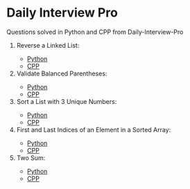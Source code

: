 # Daily Interview Pro
 Questions solved in Python and CPP from Daily-Interview-Pro
 <ol>
<li>
	<div>
	 Reverse a Linked List: 
	 <ul>
	  <li><a href="https://github.com/anishmo99/DailyInterviewPro/blob/master/reverseLinkedList.py">Python</a></li>
	  <li><a href="https://github.com/anishmo99/DailyInterviewPro/blob/master/reverseLinkedList.cpp">CPP</a></li></ul>
	</div>
</li>
<li>
	<div>
	 Validate Balanced Parentheses: 
	 <ul>
	  <li><a href="https://github.com/anishmo99/DailyInterviewPro/blob/master/validateBalancedParentheses.py">Python</a></li>
	  <li><a href="https://github.com/anishmo99/DailyInterviewPro/blob/master/validateBalancedParentheses.cpp">CPP</a></li></ul>
	</div>
</li>
<li>
	<div>
	Sort a List with 3 Unique Numbers: 
	 <ul>
	  <li><a href="https://github.com/anishmo99/DailyInterviewPro/blob/master/sort3UniqueNumbers.py">Python</a></li>
	  <li><a href="https://github.com/anishmo99/DailyInterviewPro/blob/master/sort3UniqueNumbers.cpp">CPP</a></li></ul>
	</div>
</li>
<li>
	<div>
	First and Last Indices of an Element in a Sorted Array: 
	 <ul>
	  <li><a href="https://github.com/anishmo99/DailyInterviewPro/blob/master/firstAndLastIndicesOfElementInSortedArray.py">Python</a></li>
	  <li><a href="https://github.com/anishmo99/DailyInterviewPro/blob/master/firstAndLastIndicesOfElementInSortedArray.cpp">CPP</a></li></ul>
	</div>
</li>
<li>
    <div>
    Two Sum: 
     <ul>
      <li><a href="https://github.com/anishmo99/DailyInterviewPro/blob/master/twoSum.py">Python</a></li>
      <li><a href="https://github.com/anishmo99/DailyInterviewPro/blob/master/twoSum.cpp">CPP</a></li></ul>
    </div>
</li>
</ol>

